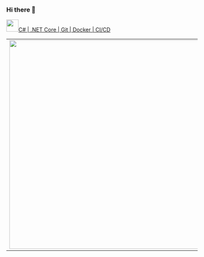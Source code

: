 ### Hi there 👋

<a href="https://sourcerer.io/tosunthex" title="code breakdown"><img src="https://sourcerer.io/assets/avatar/tosunthex" width="32"/>C# | .NET Core | Git | Docker | CI/CD</a>

<center>
  <table>
  <tr>
      <td><img width="550px" align="left" src="https://github-readme-stats.vercel.app/api?username=tosunthex&show_icons=true&hide_border=true&count_private=true&layout=compact" /></td>
      <td><img width="550px" align="left" src="https://github-readme-stats.vercel.app/api/top-langs/?username=tosunthex&hide=html&layout=compact" /></td>
  </tr>   
</table>
</center>
<!--
**tosunthex/tosunthex** is a ✨ _special_ ✨ repository because its `README.md` (this file) appears on your GitHub profile.

Here are some ideas to get you started:

- 🔭 I’m currently working on ...
- 🌱 I’m currently learning .net Core
- 👯 I’m looking to collaborate on ...
- 🤔 I’m looking for help with .net Core
- 💬 Ask me about ...
- 📫 How to reach me: ...
- 😄 Pronouns: ...
- ⚡ Fun fact: ...
-->
